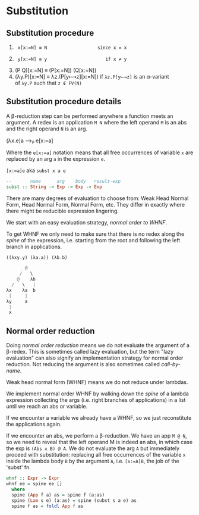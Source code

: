 # Substitution

## Substitution procedure

1.      x[x:=N] ≡ N                   since x = x
1.      y[x:=N] ≡ y                      if x ≠ y
2.  (P Q)[x:=N] ≡ (P[x:=N]) (Q[x:=N])
3. (λy.P)[x:=N] ≡ λz.(P[y⟼z][x:=N])  if `λz.P[y⟼z]` is an α-variant    
                                      of `λy.P` such that `z ∉ FV(N)`

## Substitution procedure details

A β-reduction step can be performed anywhere a function meets an argument. A redex is an application `M N` where the left operand `M` is an abs and the right operand `N` is an arg.

(λx.e)a ⟶ᵦ e[x:=a]

Where the `e[x:=a]` notation means that all free occurrences of variable `x` are replaced by an arg `a` in the expression `e`.

`[x:=a]e` aka `subst x a e`

```hs
--       name      arg    body   result-exp
subst :: String -> Exp -> Exp -> Exp
```

There are many degrees of evaluation to choose from: Weak Head Normal Form, Head Normal Form, Normal Form, etc. They differ in exactly where there might be reducible expression lingering.

We start with an easy evaluation strategy, *normal order to WHNF*.

To get WHNF we only need to make sure that there is no redex along the *spine* of the expression, i.e. starting from the root and following the left branch in applications.

```hs
((λxy.y) (λa.a)) (λb.b)

       @   
     /   \ 
    @    λb
  /   \   |
λx    λa  b
 |     |   
λy     a   
 |         
 x         
```


## Normal order reduction

Doing *normal order reduction* means we do not evaluate the argument of a β-redex. This is sometimes called lazy evaluation, but the term "lazy evaluation" can also signify an implementation strategy for normal order reduction. Not reducing the argument is also sometimes called *call-by-name*.

Weak head normal form (WHNF) means we do not reduce under lambdas.

We implement normal order WHNF by walking down the *spine* of a lambda expression collecting the args (i.e. right branches of applications) in a list until we reach an abs or variable.

If we encounter a variable we already have a WHNF, so we just reconstitute the applications again.

If we encounter an abs, we perform a β-reduction. We have an app `M @ N`, so we need to reveal that the left operand M is indeed an abs, in which case the exp is `(Abs x B) @ A`. We do not evaluate the arg `A` but immediately proceed with substitution: replacing all free occurrences of the variable `x` inside the lambda body `B` by the argument `A`, i.e. `[x:=A]B`, the job of the 'subst' fn.

```hs
whnf :: Expr -> Expr
whnf ee = spine ee []
  where
  spine (App f a) as = spine f (a:as)
  spine (Lam s e) (a:as) = spine (subst s a e) as
  spine f as = foldl App f as
```
